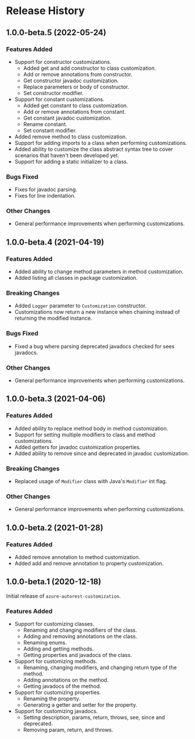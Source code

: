 # Release History

## 1.0.0-beta.5 (2022-05-24)

### Features Added

- Support for constructor customizations.
  - Added get and add constructor to class customization.
  - Add or remove annotations from constructor.
  - Get constructor javadoc customization.
  - Replace parameters or body of constructor.
  - Set constructor modifier.
- Support for constant customizations.
  - Added get constant to class customization.
  - Add or remove annotations from constant.
  - Get constant javadoc customization.
  - Rename constant.
  - Set constant modifier.
- Added remove method to class customization.
- Support for adding imports to a class when performing customizations.
- Added ability to customize the class abstract syntax tree to cover scenarios that haven't been developed yet.
- Support for adding a static initializer to a class.

### Bugs Fixed

- Fixes for javadoc parsing.
- Fixes for line indentation.

### Other Changes

- General performance improvements when performing customizations.

## 1.0.0-beta.4 (2021-04-19)

### Features Added

- Added ability to change method parameters in method customization.
- Added listing all classes in package customization.

### Breaking Changes

- Added `Logger` parameter to `Customization` constructor.
- Customizations now return a new instance when chaining instead of returning the modified instance.

### Bugs Fixed

- Fixed a bug where parsing deprecated javadocs checked for sees javadocs.

### Other Changes

- General performance improvements when performing customizations.

## 1.0.0-beta.3 (2021-04-06)

### Features Added

- Added ability to replace method body in method customization.
- Support for setting multiple modifiers to class and method customizations.
- Added getters for javadoc customization properties.
- Added ability to remove since and deprecated in javadoc customization.

### Breaking Changes

- Replaced usage of `Modifier` class with Java's `Modifier` int flag.

### Other Changes

- General performance improvements when performing customizations.

## 1.0.0-beta.2 (2021-01-28)

### Features Added

- Added remove annotation to method customization.
- Added add and remove annotation to property customization.

## 1.0.0-beta.1 (2020-12-18)

Initial release of `azure-autorest-customization`.

### Features Added

- Support for customizing classes.
  - Renaming and changing modifiers of the class.
  - Adding and removing annotations on the class.
  - Renaming enums.
  - Adding and getting methods.
  - Getting properties and javadocs of the class.
- Support for customizing methods.
  - Renaming, changing modifiers, and changing return type of the method.
  - Adding annotations on the method.
  - Getting javadocs of the method.
- Support for customizing properties.
  - Renaming the property.
  - Generating a getter and setter for the property.
- Support for customizing javadocs.
  - Setting description, params, return, throws, see, since and deprecated.
  - Removing param, return, and throws.
